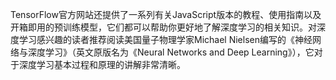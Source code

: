 TensorFlow官方网站还提供了一系列有关JavaScript版本的教程、使用指南以及开箱即用的预训练模型，它们都可以帮助你更好地了解深度学习的相关知识。对深度学习感兴趣的读者推荐阅读美国量子物理学家Michael Nielsen编写的《神经网络与深度学习》（英文原版名为《Neural Networks and Deep Learning》），它对于深度学习基本过程和原理的讲解非常清晰。
